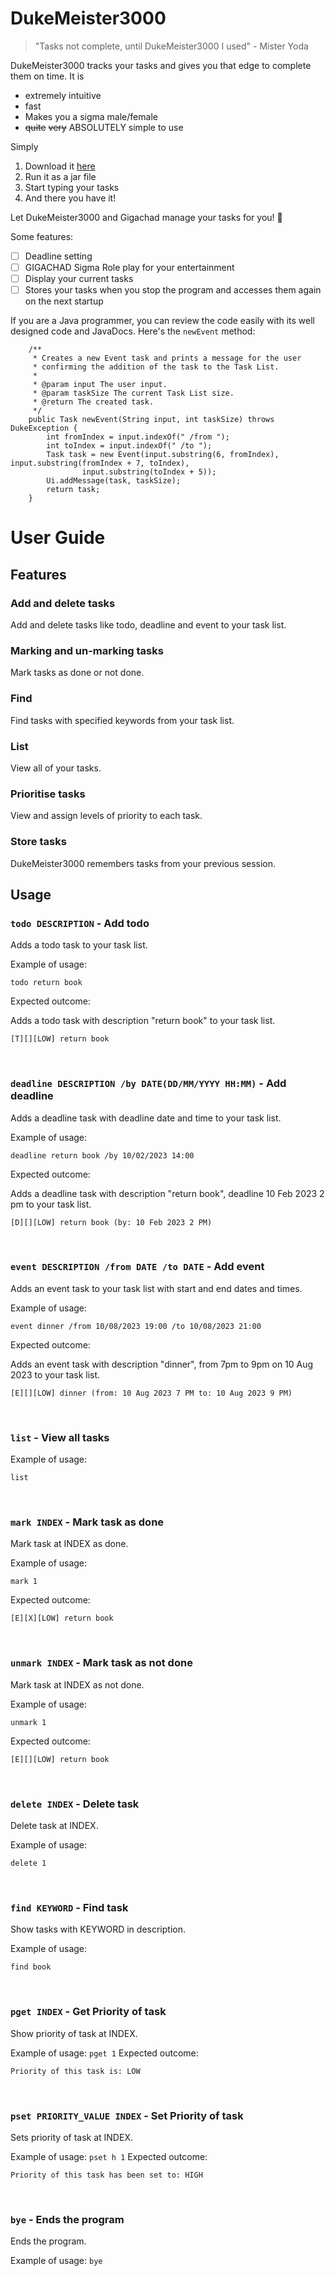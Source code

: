 # DukeMeister3000
> "Tasks not complete, until DukeMeister3000 I used" - Mister Yoda

DukeMeister3000 tracks your tasks and gives you that edge to complete them on time. It is
- extremely intuitive
- fast
- Makes you a sigma male/female
- ~~quite~~ ~~very~~ ABSOLUTELY simple to use

Simply
1. Download it [here](https://github.com/daytona65/ip/releases/tag/v0.2-fix)
2. Run it as a jar file
3. Start typing your tasks
4. And there you have it!

Let DukeMeister3000 and Gigachad manage your tasks for you! 💯

Some features:
- [ ] Deadline setting
- [ ] GIGACHAD Sigma Role play for your entertainment
- [ ] Display your current tasks
- [ ] Stores your tasks when you stop the program and accesses them again on the next startup

If you are a Java programmer, you can review the code easily with its well designed code and JavaDocs. Here's the `newEvent` method:
```
    /**
     * Creates a new Event task and prints a message for the user
     * confirming the addition of the task to the Task List.
     *
     * @param input The user input.
     * @param taskSize The current Task List size.
     * @return The created task.
     */
    public Task newEvent(String input, int taskSize) throws DukeException {
        int fromIndex = input.indexOf(" /from ");
        int toIndex = input.indexOf(" /to ");
        Task task = new Event(input.substring(6, fromIndex), input.substring(fromIndex + 7, toIndex),
                input.substring(toIndex + 5));
        Ui.addMessage(task, taskSize);
        return task;
    }
```



# User Guide

## Features 

### Add and delete tasks

Add and delete tasks like todo, deadline and event to your task list.

### Marking and un-marking tasks

Mark tasks as done or not done.

### Find

Find tasks with specified keywords from your task list.

### List

View all of your tasks.

### Prioritise tasks

View and assign levels of priority to each task.

### Store tasks

DukeMeister3000 remembers tasks from your previous session.

## Usage

### `todo DESCRIPTION` - Add todo

Adds a todo task to your task list.

Example of usage: 

`todo return book`

Expected outcome:

Adds a todo task with description "return book" to your task list.

```
[T][][LOW] return book
```
<br/>

### `deadline DESCRIPTION /by DATE(DD/MM/YYYY HH:MM)` - Add deadline

Adds a deadline task with deadline date and time to your task list.

Example of usage:

`deadline return book /by 10/02/2023 14:00`

Expected outcome:

Adds a deadline task with description "return book", deadline 10 Feb 2023 2 pm to your task list.

```
[D][][LOW] return book (by: 10 Feb 2023 2 PM)
```
<br/>

### `event DESCRIPTION /from DATE /to DATE` - Add event

Adds an event task to your task list with start and end dates and times.

Example of usage:

`event dinner /from 10/08/2023 19:00 /to 10/08/2023 21:00`

Expected outcome:

Adds an event task with description "dinner", from 7pm to 9pm on 10 Aug 2023 to your task list.

```
[E][][LOW] dinner (from: 10 Aug 2023 7 PM to: 10 Aug 2023 9 PM)
```
<br/>

### `list` - View all tasks


Example of usage:

`list`

<br/>

### `mark INDEX` - Mark task as done

Mark task at INDEX as done.

Example of usage:

`mark 1`

Expected outcome:

```
[E][X][LOW] return book
```
<br/>

### `unmark INDEX` - Mark task as not done

Mark task at INDEX as not done.

Example of usage:

`unmark 1`

Expected outcome:

```
[E][][LOW] return book
```
<br/>

### `delete INDEX` - Delete task

Delete task at INDEX.

Example of usage:

`delete 1`

<br/>

### `find KEYWORD` - Find task

Show tasks with KEYWORD in description.

Example of usage:

`find book`

<br/>

### `pget INDEX` - Get Priority of task

Show priority of task at INDEX.

Example of usage:
`pget 1`
Expected outcome:

```
Priority of this task is: LOW
```

<br/>

### `pset PRIORITY_VALUE INDEX` - Set Priority of task

Sets priority of task at INDEX.

Example of usage:
`pset h 1`
Expected outcome:

```
Priority of this task has been set to: HIGH
```

<br/>

### `bye` - Ends the program

Ends the program.

Example of usage:
`bye`



